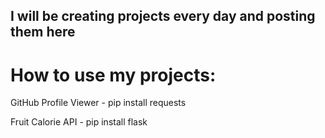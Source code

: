 ## I will be creating projects every day and posting them here

# How to use my projects:

GitHub Profile Viewer - pip install requests

Fruit Calorie API - pip install flask
